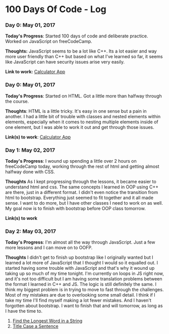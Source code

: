 # 100 Days Of Code - Log

### Day 0: May 01, 2017 

**Today's Progress**: Started 100 days of code and deliberate practice. Worked on JavaScript on freeCodeCamp.

**Thoughts:** JavaScript seems to be a lot like C++. Its a lot easier and way more user friendly than C++ but based on what I've learned so far, it seems like JavaScript can have security issues arise very easily.

**Link to work:** [Calculator App](http://www.example.com)

### Day 0: May 01, 2017 

**Today's Progress**: Started on HTML. Got a little more than halfway through the course.

**Thoughts**: HTML is a little tricky. It's easy in one sense but a pain in another. I had a little bit of trouble with classes and nested elements within elements, especially when it comes to nesting multiple elements inside of one element, but I was able to work it out and get through those issues. 

**Link(s) to work**: [Calculator App](http://www.example.com)


### Day 1: May 02, 2017

**Today's Progress**: I wound up spending a little over 2 hours on freeCodeCamp today, working through the rest of html and getting almost halfway done with CSS.

**Thoughts** As I kept progressing through the lessons, it became easier to understand html and css. The same concepts I learned in OOP using C++ are there, just in a different format. I didn't even notice the transition from html to bootstrap. Everything just seemed to fit together and it all made sense. I want to do more, but I have other classes I need to work on as well. My goal now is to finish with bootstrap before OOP class tomorrow.

**Link(s) to work**


### Day 2: May 03, 2017

**Today's Progress**: I'm almost all the way through JavaScript. Just a few more lessons and I can move on to OOFP.

**Thoughts** I didn't get to finish up bootstrap like I originally wanted but I learned a lot more of JavaScript that I thought I would so it equalled out. I started having some trouble with JavaScript and that's why it wound up taking up so much of my time tonight. I'm currently on loops in JS right now, and it's not too difficult but I am having some translation problems between the format I learned in C++ and JS. The logic is still definitely the same. I think my biggest problem is in trying to move to fast through the challenges. Most of my mistakes are due to overlooking some small detail. I think if I take my time I'll find myself making a lot fewer mistakes. And I haven't forgotten about bootstrap. I want to finish that and will tomorrow, as long as I have the time to.
1. [Find the Longest Word in a String](https://www.freecodecamp.com/challenges/find-the-longest-word-in-a-string)
2. [Title Case a Sentence](https://www.freecodecamp.com/challenges/title-case-a-sentence)
